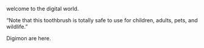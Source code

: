 welcome to the digital world.

“Note that this toothbrush is totally safe to use for children, adults, pets, and wildlife.” 

Digimon are here.
